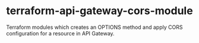 # terraform-api-gateway-cors-module
Terraform modules which creates an OPTIONS method and apply CORS configuration for a resource in API Gateway.
